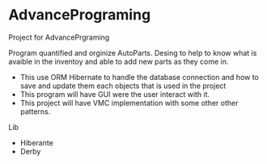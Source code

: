 # AdvancePrograming
Project for AdvancePrgraming

Program quantified and orginize AutoParts. Desing to help to know what is avaible in the inventoy and able to add new parts as they come in.

* This use ORM Hibernate to handle the database connection and how to save and update them each objects that is used in the project
* This program will have GUI were the user interact with it.
* This project will have VMC implementation with some other other patterns.

Lib
* Hiberante
* Derby

